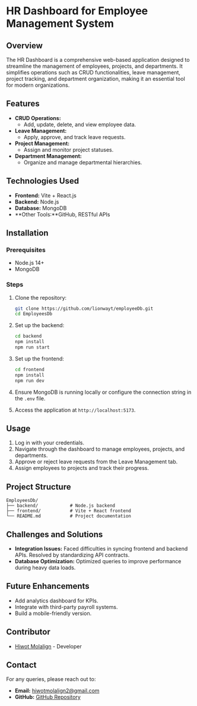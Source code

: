 # HR Dashboard for Employee Management System

## Overview
The HR Dashboard is a comprehensive web-based application designed to streamline the management of employees, projects, and departments. It simplifies operations such as CRUD functionalities, leave management, project tracking, and department organization, making it an essential tool for modern organizations.

## Features
- **CRUD Operations:**
  - Add, update, delete, and view employee data.
- **Leave Management:**
  - Apply, approve, and track leave requests.
- **Project Management:**
  - Assign and monitor project statuses.
- **Department Management:**
  - Organize and manage departmental hierarchies.

## Technologies Used
- **Frontend:** Vite + React.js
- **Backend:** Node.js 
- **Database:** MongoDB
- **Other Tools:**GitHub, RESTful APIs

## Installation
### Prerequisites
- Node.js 14+
- MongoDB


### Steps
1. Clone the repository:
   ```bash
   git clone https://github.com/lionwayt/employeeDb.git
   cd EmployeesDb
   ```

2. Set up the backend:
   ```bash
   cd backend
   npm install
   npm run start
   ```

3. Set up the frontend:
   ```bash
   cd frontend
   npm install
   npm run dev
   ```

4. Ensure MongoDB is running locally or configure the connection string in the `.env` file.

5. Access the application at `http://localhost:5173`.

## Usage
1. Log in with your credentials.
2. Navigate through the dashboard to manage employees, projects, and departments.
3. Approve or reject leave requests from the Leave Management tab.
4. Assign employees to projects and track their progress.

## Project Structure
```
EmployeesDb/
├── backend/            # Node.js backend
├── frontend/           # Vite + React frontend
└── README.md           # Project documentation
```

## Challenges and Solutions
- **Integration Issues:** Faced difficulties in syncing frontend and backend APIs. Resolved by standardizing API contracts.
- **Database Optimization:** Optimized queries to improve performance during heavy data loads.

## Future Enhancements
- Add analytics dashboard for KPIs.
- Integrate with third-party payroll systems.
- Build a mobile-friendly version.



## Contributor
- [Hiwot Molalign](https://github.com/lionwayt/employeeDb.git) - Developer


## Contact
For any queries, please reach out to:
- **Email:** hiwotmolalign2@gmail.com
- **GitHub:** [GitHub Repository]([https://github.com/lionwayt.git])
